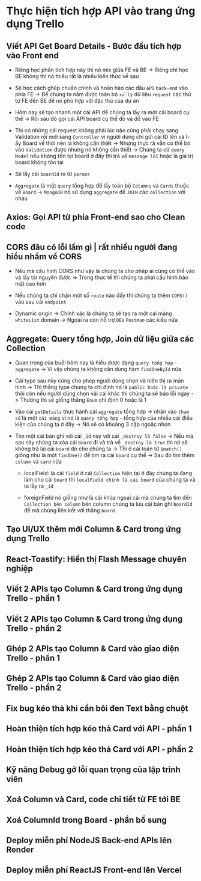 # Thực hiện tích hợp API vào trang ứng dụng Trello

## Viết API Get Board Details - Bước đầu tích hợp vào Front end

- Riêng học phần tích hợp này thì nó mix giữa FE và BE -> Riêng chỉ học BE không thì nó thiếu rất là nhiều kiến thức về sau

- Sẽ học cách ghép chuẩn chỉnh và hoàn hảo các đầu `API` `back-end` vào phía FE -> Để chúng ta nắm được toàn bộ `xử lý` dữ liệu `request` các thứ từ FE đến BE để nó phù hợp với đặc thù của dự án

- Hôm nay sẽ tạo nhanh một cái API để chúng tá lấy ra một cái board cụ thể -> Rồi sau đó gọi cái API board cụ thể đó và đổ vào FE

- Thì có những cái request không phải lúc nào cũng phải chạy sang Validation rồi mới sang `Controller` vì người dùng chỉ gửi cái ID lên và l-ấy Board về thôi nên là không cần thiết -> Nhưng thực ră vẫn có thể bỏ vào `Validation` được nhưng nó không cần thiết -> Chúng ta cứ `query Model` nếu không tồn tại board ở đấy thì trả về `message lỗi` hoặc là giá trị board không tồn tại

- Sẽ lấy cái `boardId` ra từ `params`

- `Aggregate` là một `query` tổng hợp để lấy toàn bộ `Columns` và `Cards` thuộc về `Board` -> `MongoDB` nó sử dụng `aggregate` để `JOIN` các `collection` với nhau

## Axios: Gọi API từ phía Front-end sao cho Clean code

## CORS đâu có lỗi lầm gì | rất nhiều người đang hiểu nhầm về CORS

- Nếu mà cấu hình CORS như vậy là chúng ta cho phép ai cũng có thể vào và lấy tài nguyên được => Trong thực tế thì chúng ta phải cấu hình bảo mật cao hơn

- Nếu chúng ta chỉ chặn một số `route` nào đấy thì chúng ta thêm `CORS()` vào sau cái `endpoint`

- Dynamic origin -> Chính xác là chúng ta sẽ tạo ra một cai mảng `whiteList` domain -> Ngoài ra còn hỗ trợ `DEV` `Postman` các kiểu nữa

## Aggregate: Query tổng hợp, Join dữ liệu giữa các Collection

- Quan trọng của buổi hôm nay là hiểu được dạng `query tổng hợp` - `aggregate` -> Vì vậy chúng ta không cần dùng hàm `findOneById` nữa

- Cái type sau này cũng cho phép người dùng chọn và hiển thị ra màn hình -> Thì thằng type chúng ta chỉ định nó là `public hoặc là private` thôi còn nếu người dùng chọn vài cái khác thì chúng ta sẽ báo lỗi ngay -> Thường thì sẽ giống thằng `Enum` chỉ định 0 hoặc là 1

- Vào cái `getDetails` thực hành cái `aggregate` tổng hợp -> nhận vào `tham số` là một `cái mảng` vì nó là `query tổng hợp` - tổng hợp của nhiều cái điều kiện của chúng ta ở đây -> Nó sẽ có khoảng 3 cặp ngoặc nhọn

- Tìm một cái bản ghi với cái `_id` này với cái `_destroy là false` -> Nếu mà sau này chúng ta xóa cái `Board` đi và trả về `_destroy là true` thì nó sẽ không trả lại cái `board` đó cho chúng ta -> Thì ở cái toán tử `$match()` giống như là một `findOne()` để tìm ra cái `board` cụ thể -> Sau đó tìm thêm `column` và `card` nữa

  - localField: là cái `field` ở cái `Collection` hiện tại ở đây chúng ta đang làm cho cái `board` thì `localField chính là cái board` của chúng ta và ta lấy ra `_id`

  - foreignField nó giống như là cái khóa ngoại cái mà chúng ta tìm đến `Collection bên column` bên column chúng ta lưu cái bản ghi `boardId` để mà chúng liên kết với thằng `board`

## Tạo UI/UX thêm mới Column & Card trong ứng dụng Trello

## React-Toastify: Hiển thị Flash Message chuyên nghiệp

## Viết 2 APIs tạo Column & Card trong ứng dụng Trello - phần 1

## Viết 2 APIs tạo Column & Card trong ứng dụng Trello - phần 2

## Ghép 2 APIs tạo Column & Card vào giao diện Trello - phần 1

## Ghép 2 APIs tạo Column & Card vào giao diện Trello - phần 2

## Fix bug kéo thả khi cần bôi đen Text bằng chuột

## Hoàn thiện tích hợp kéo thả Card với API - phần 1

## Hoàn thiện tích hợp kéo thả Card với API - phần 2

## Kỹ năng Debug gỡ lỗi quan trọng của lập trình viên

## Xoá Column và Card, code chi tiết từ FE tới BE

## Xoá ColumnId trong Board - phần bổ sung

## Deploy miễn phí NodeJS Back-end APIs lên Render

## Deploy miễn phí ReactJS Front-end lên Vercel
